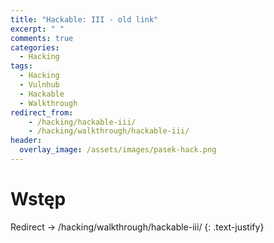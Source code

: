 ```yaml
---
title: "Hackable: III - old link"
excerpt: " "
comments: true
categories:
  - Hacking
tags:
  - Hacking
  - Vulnhub
  - Hackable
  - Walkthrough
redirect_from:
    - /hacking/hackable-iii/
    - /hacking/walkthrough/hackable-iii/
header:
  overlay_image: /assets/images/pasek-hack.png
---
```

# Wstęp
Redirect -> /hacking/walkthrough/hackable-iii/
{: .text-justify}
